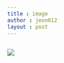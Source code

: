 ```yaml
---
title : image
author : jeon012
layout : post
---
```

<img src="assets/images/pic03.jpg" alt="" />
<p><img src = "/Users/youngone/jeonlego012.github.io/jeonlego012.github.io/_posts/maxresdefault.jpg" /></p>
